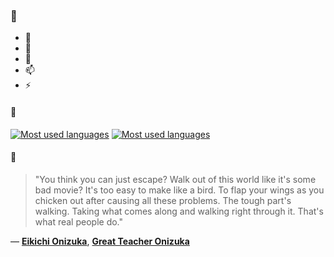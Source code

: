 ### 👋

- 🔭
- 🌱
- 💬
- 📫
- ⚡

#### 🧏

[![Most used languages](https://github-readme-stats-aynah.vercel.app/api/top-langs/?username=aynh&theme=solarized-dark&langs_count=6&layout=compact&hide_title=true)](https://github.com/anuraghazra/github-readme-stats#gh-dark-mode-only)
[![Most used languages](https://github-readme-stats-aynah.vercel.app/api/top-langs/?username=aynh&theme=solarized-light&langs_count=6&layout=compact&hide_title=true)](https://github.com/anuraghazra/github-readme-stats#gh-light-mode-only)

#### 💬

> "You think you can just escape? Walk out of this world like it's some bad movie? It's too easy to make like a bird. To flap your wings as you chicken out after causing all these problems. The tough part's walking. Taking what comes along and walking right through it. That's what real people do."

&mdash; [**Eikichi Onizuka**](https://myanimelist.net/character.php?q=Eikichi%20Onizuka&cat=character), [**Great Teacher Onizuka**](https://myanimelist.net/search/all?q=Great%20Teacher%20Onizuka&cat=all)

